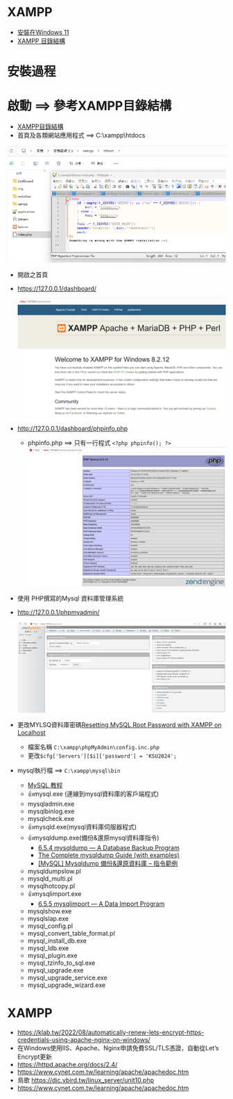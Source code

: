 # XAMPP
- [安裝在Windows 11](XAMPP.md)
- [XAMPP 目錄結構](XAMPP_Directory.md)

# 安裝過程
# 啟動 ==> 參考XAMPP目錄結構
- [XAMPP目錄結構](XAMPP_Directory.md)
- 首頁及各類網站應用程式 ==> C:\xampp\htdocs

![XAMPP_CONTENT_1](XAMPP_CONTENT_1.png)

- 開啟之首頁
- https://127.0.0.1/dashboard/

  ![開啟之首頁](XAMPP_1.png)

- http://127.0.0.1/dashboard/phpinfo.php
  - phpinfo.php ==> 只有一行程式 ` <?php phpinfo(); ?> `
  ![phpinfo](XAMPP_2.png)

- 使用 PHP撰寫的Mysql 資料庫管理系統
- http://127.0.0.1/phpmyadmin/

   ![phpmyadmin](PHPmyadmin__1.png)
- 更改MYLSQ資料庫密碼[Resetting MySQL Root Password with XAMPP on Localhost](https://stackoverflow.com/questions/24566453/resetting-mysql-root-password-with-xampp-on-localhost)
  - 檔案名稱 `C:\xampp\phpMyAdmin\config.inc.php `
  - 更改`$cfg['Servers'][$i]['password'] = 'KSU2024';` 
- mysql執行檔 ==> `C:\xampp\mysql\bin`
  - [MySQL 教程](https://www.runoob.com/mysql/mysql-tutorial.html)
  - 👍mysql.exe (連線到mysql資料庫的客戶端程式)
  - mysqladmin.exe
  - mysqlbinlog.exe
  - mysqlcheck.exe
  - 👍mysqld.exe(mysql資料庫伺服器程式)
  - 👍mysqldump.exe(備份&還原mysql資料庫指令)
    - [6.5.4 mysqldump — A Database Backup Program](https://dev.mysql.com/doc/refman/8.0/en/mysqldump.html)
    - [The Complete mysqldump Guide (with examples)](https://simplebackups.com/blog/the-complete-mysqldump-guide-with-examples/)
    - [[MySQL] Mysqldump 備份&還原資料庫 – 指令範例](https://code.yidas.com/mysqldump/)
  - mysqldumpslow.pl
  - mysqld_multi.pl
  - mysqlhotcopy.pl
  - 👍mysqlimport.exe
    - [6.5.5 mysqlimport — A Data Import Program](https://dev.mysql.com/doc/refman/8.0/en/mysqlimport.html) 
  - mysqlshow.exe
  - mysqlslap.exe
  - mysql_config.pl
  - mysql_convert_table_format.pl
  - mysql_install_db.exe
  - mysql_ldb.exe
  - mysql_plugin.exe
  - mysql_tzinfo_to_sql.exe
  - mysql_upgrade.exe
  - mysql_upgrade_service.exe
  - mysql_upgrade_wizard.exe 
# XAMPP
- https://klab.tw/2022/08/automatically-renew-lets-encrypt-https-credentials-using-apache-nginx-on-windows/
- 在Windows使用IIS、Apache、Nginx申請免費SSL/TLS憑證，自動從Let’s Encrypt更新
- https://httpd.apache.org/docs/2.4/
- https://www.cynet.com.tw/learning/apache/apachedoc.htm
- 鳥歌 https://dic.vbird.tw/linux_server/unit10.php
- https://www.cynet.com.tw/learning/apache/apachedoc.htm
